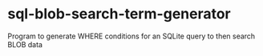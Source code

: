 # sql-blob-search-term-generator
Program to generate WHERE conditions for an SQLite query to then search BLOB data
